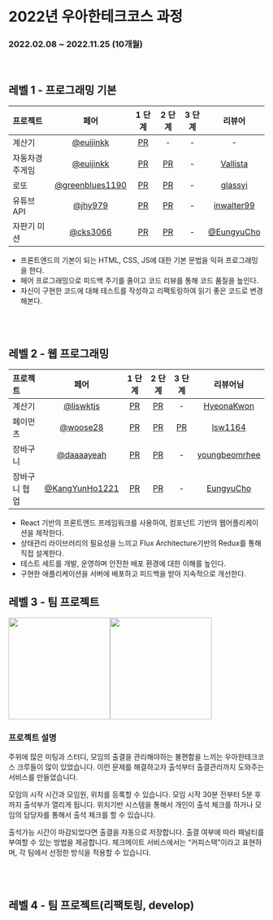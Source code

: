 # 2022년 우아한테크코스 과정
### 2022.02.08 ~ 2022.11.25 (10개월)

<br />

## 레벨 1 - 프로그래밍 기본
| 프로젝트       |                     페어                     |                                  1 단계                                   |                                   2 단계                                   | 3 단계 |                      리뷰어                      |
| :------------- | :------------------------------------------: | :-----------------------------------------------------------------------: | :------------------------------------------------------------------------: | :----: | :------------------------------------------------: |
| 계산기         |      [@euijinkk](https://github.com/euijinkk)      |    [PR](https://github.com/woowacourse/javascript-calculator/pull/20)     |                                     -                                      |   -    |                         -                          |
| 자동차경주게임 |      [@euijinkk](https://github.com/euijinkk)      |     [PR](https://github.com/woowacourse/javascript-racingcar/pull/81)     |     [PR](https://github.com/woowacourse/javascript-racingcar/pull/124)     |   -    | [Vallista](https://github.com/Vallista) |
| 로또           |     [@greenblues1190](https://github.com/greenblues1190)     |       [PR](https://github.com/woowacourse/javascript-lotto/pull/102)       |       [PR](https://github.com/woowacourse/javascript-lotto/pull/146)       |   -    | [glassyi](https://github.com/glassyi) |
| 유튜브API      |    [@jhy979](https://github.com/jhy979)    | [PR](https://github.com/woowacourse/javascript-youtube-classroom/pull/102) | [PR](https://github.com/woowacourse/javascript-youtube-classroom/pull/125) |   -    |      [inwalter99](https://github.com/inwalter99)      |
| 자판기 미션    | [@cks3066](https://github.com/cks3066) |  [PR](https://github.com/woowacourse/javascript-vendingmachine/pull/22)   |   [PR](https://github.com/woowacourse/javascript-vendingmachine/pull/50)   |   -    |     [@EungyuCho](https://github.com/EungyuCho)     |

- 프론트엔드의 기본이 되는 HTML, CSS, JS에 대한 기본 문법을 익혀 프로그래밍을 한다.
- 페어 프로그래밍으로 피드백 주기를 줄이고 코드 리뷰를 통해 코드 품질을 높인다.
- 자신이 구현한 코드에 대해 테스트를 작성하고 리팩토링하여 읽기 좋은 코드로 변경해본다.

<br />
<br />

## 레벨 2 - 웹 프로그래밍

| 프로젝트      |                                             페어                                              |                                1 단계                                 |                                2 단계                                 |                                                     3 단계                                                      |                                    리뷰어님                                     |
| :------------ | :-------------------------------------------------------------------------------------------: | :-------------------------------------------------------------------: | :-------------------------------------------------------------------: | :-------------------------------------------------------------------------------------------------------------: | :-----------------------------------------------------------------------------: |
| 계산기        |                           [@liswktjs](https://github.com/liswktjs)                            |     [PR](https://github.com/woowacourse/react-calculator/pull/12)      |     [PR](https://github.com/woowacourse/react-calculator/pull/58)     |                                                        -                                                        |                     [HyeonaKwon](https://github.com/HyeonaKwon)                      |
| 페이먼츠      |                         [@woose28](https://github.com/airman5573)                          |      [PR](https://github.com/woowacourse/react-payments/pull/97)      |     [PR](https://github.com/woowacourse/react-payments/pull/120)      | [PR](https://github.com/woowacourse/react-payments/pull/161) |                     [lsw1164](https://github.com/lsw1164)                      |
| 장바구니      | [@daaaayeah](https://github.com/daaaayeah) |   [PR](https://github.com/woowacourse/react-shopping-cart/pull/76)    |   [PR](https://github.com/woowacourse/react-shopping-cart/pull/120)   |                                                        -                                                        | [youngbeomrhee](https://github.com/youngbeomrhee) |
| 장바구니 협업 |                          [@KangYunHo1221](https://github.com/KangYunHo1221)                           | [PR](https://github.com/woowacourse/react-shopping-cart-prod/pull/33)  | [PR](https://github.com/woowacourse/react-shopping-cart-prod/pull/61) |                                                        -                                                        |                    [EungyuCho](https://github.com/EungyuCho)  |


- React 기반의 프론트엔드 프레임워크를 사용하여, 컴포넌트 기반의 웹어플리케이션을 제작한다.
- 상태관리 라이브러리의 필요성을 느끼고 Flux Architecture기반의 Redux를 통해 직접 설계한다.
- 테스트 세트를 개발, 운영하며 안전한 배포 환경에 대한 이해를 높인다.
- 구현한 애플리케이션을 서버에 배포하고 피드백을 받아 지속적으로 개선한다.


## 레벨 3 - 팀 프로젝트

<img width="200px" src="https://user-images.githubusercontent.com/61308364/198938141-aa0233fc-67f9-4e89-b22b-9c06ddc7bff0.png" /><img width="200px" src="https://user-images.githubusercontent.com/61308364/198938059-3a092250-d575-47dc-af7c-afb72ca4a026.png" />

### 프로젝트 설명
주위에 많은 미팅과 스터디, 모임의 출결을 관리해야하는 불편함을 느끼는 우아한테크코스 크루들이 많이 있었습니다. 이런 문제를 해결하고자 출석부터 출결관리까지 도와주는 서비스를 만들었습니다.

모임의 시작 시간과 모임원, 위치를 등록할 수 있습니다. 모임 시작 30분 전부터 5분 후까지 출석부가 열리게 됩니다. 위치기반 시스템을 통해서 개인이 출석 체크를 하거나 모임의 담당자를 통해서 출석 체크를 할 수 있습니다. 

출석가능 시간이 마감되었다면 출결을 자동으로 저장합니다. 출결 여부에 따라 패널티를 부여할 수 있는 방법을 제공합니다. 체크메이트 서비스에서는 “커피스택”이라고 표현하며, 각 팀에서 선정한 방식을 적용할 수 있습니다.

<br />
<br />

## 레벨 4 - 팀 프로젝트(리팩토링, develop)

